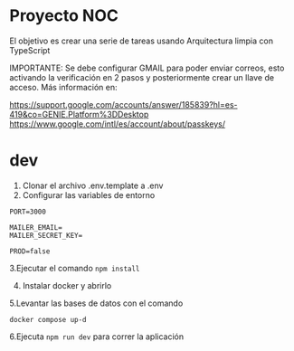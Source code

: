 # Proyecto NOC

El objetivo es crear una serie de tareas usando Arquitectura limpia con TypeScript

IMPORTANTE: Se debe configurar GMAIL para poder enviar correos, esto activando la verificación en 2 pasos y posteriormente crear un llave de acceso. Más información en:

https://support.google.com/accounts/answer/185839?hl=es-419&co=GENIE.Platform%3DDesktop
https://www.google.com/intl/es/account/about/passkeys/


# dev

1. Clonar el archivo .env.template a .env
2. Configurar las variables de entorno

```
PORT=3000

MAILER_EMAIL=
MAILER_SECRET_KEY=

PROD=false

```

3.Ejecutar el comando ```npm install```

4. Instalar docker y abrirlo

5.Levantar las bases de datos con el comando

``` docker compose up-d  ```

6.Ejecuta ```npm run dev``` para correr la aplicación